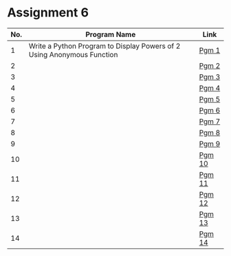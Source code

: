 # Assignment 6 
| No.|Program Name|Link|
|-|-|-|
|1| Write a Python Program to Display Powers of 2 Using Anonymous Function | [Pgm 1](/Python/Assignment_6/6_1.py) |
|2|  | [Pgm 2](/Python/Assignment_6/6_2.py) |
|3|  | [Pgm 3](/Python/Assignment_6/6_3.py) |
|4|  | [Pgm 4](/Python/Assignment_6/6_4.py) |
|5|  | [Pgm 5](/Python/Assignment_6/6_5.py) |
|6|  | [Pgm 6](/Python/Assignment_6/6_6.py) |
|7|  | [Pgm 7](/Python/Assignment_6/6_7.py) |
|8|  | [Pgm 8](/Python/Assignment_6/6_8.py) |
|9|  | [Pgm 9](/Python/Assignment_6/6_9.py) |
|10| | [Pgm 10](/Python/Assignment_6/6_10.py) |
|11| | [Pgm 11](/Python/Assignment_6/6_11.py) |
|12| | [Pgm 12](/Python/Assignment_6/6_12.py) |
|13| | [Pgm 13](/Python/Assignment_6/6_13.py) |
|14| | [Pgm 14](/Python/Assignment_6/6_14.py) |

